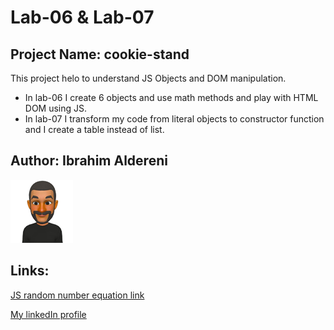 # Lab-06 & Lab-07
## Project Name: cookie-stand
This project helo to understand JS Objects and DOM manipulation.

+ In lab-06 I create 6 objects and use math methods and play with HTML DOM using JS.
+ In lab-07 I transform my code from literal objects to constructor function and I create a table instead of list.

## Author: Ibrahim Aldereni 

![me](img/meSmall.png)


## Links:
[JS random number equation link](https://developer.mozilla.org/en-US/docs/Web/JavaScript/Reference/Global_Objects/Math/random)

[My linkedIn profile](https://www.linkedin.com/in/ibrahim-aldereni/)